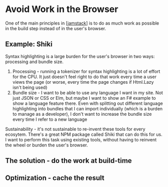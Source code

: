# Avoid Work in the Browser

One of the main principles in [[jamstack]] is to do as much work as possible in the build step instead of in the user's browser.

## Example: Shiki

Syntax highlighting is a large burden for the user's browser in two ways: processing and bundle size.

1. Processing - running a tokenizer for syntax highlighting is a lot of effort for the CPU. It just doesn't feel right to do that work every time a user views the page (or worse, every time the page changes if Html.Lazy isn't being used)
2. Bundle size - I want to be able to use any language I want in my site. Not just JSON or CSS or Elm, but maybe I want to show an F# example to show a language feature there. Even with splitting out different language highlighting into bundles that I can import individually (which is a burden to manage as a developer), I don't want to increase the bundle size every time I refer to a new language

Sustainability - it's not sustainable to re-invent these tools for every ecosytem. There's a great NPM package called Shiki that can do this for us. I want to perform this task using existing tools, without having to reinvent the wheel or burden the user's browser.

## The solution - do the work at build-time

## Optimization - cache the result

[//begin]: # "Autogenerated link references for markdown compatibility"
[jamstack]: jamstack "Jamstack"
[//end]: # "Autogenerated link references"
